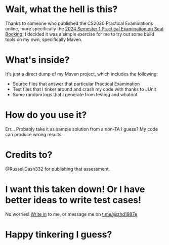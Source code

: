 # Wait, what the hell is this?

Thanks to someone who published the CS2030 Practical Examinations online, more specifically the [2024 Semester 1 Practical Examination on Seat Booking](https://russelldash332.github.io/CS2030/PA/PA1/2410/PA1_2410.html), I decided it was a simple exercise for me to try out some build tools on my own, specifically Maven.

# What's inside?

It's just a direct dump of my Maven project, which includes the following:
- Source files that answer that particular Practical Examination
- Test files that I tinker around and crash my code with thanks to JUnit
- Some random logs that I generate from testing and whatnot

# How do you use it?

Err... Probably take it as sample solution from a non-TA I guess? My code can produce wrong results.

# Credits to?

@RussellDash332 for publishing that assessment.

# I want this taken down! Or I have better ideas to write test cases!

No worries! [Write in](mailto:zhanghaodong101@outlook.com) to me, or message me on <t.me/@zhd1987e>

# Happy tinkering I guess?
